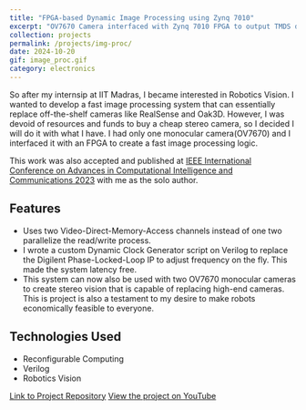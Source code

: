 ```yaml
---
title: "FPGA-based Dynamic Image Processing using Zynq 7010"
excerpt: "OV7670 Camera interfaced with Zynq 7010 FPGA to output TMDS data displayed on monitor"
collection: projects
permalink: /projects/img-proc/
date: 2024-10-20
gif: image_proc.gif
category: electronics
---
```


So after my internsip at IIT Madras, I became interested in Robotics Vision. I wanted to develop a fast image processing system that can essentially replace off-the-shelf cameras like RealSense and Oak3D. However, I was devoid of resources and funds to buy a cheap stereo camera, so I decided I will do it with what I have. I had only one monocular camera(OV7670) and I interfaced it with an FPGA to create a fast image processing logic.

This work was also accepted and published at [IEEE International Conference on Advances in Computational Intelligence and Communications 2023](https://ieeexplore.ieee.org/abstract/document/10435029) with me as the solo author.

## Features

- Uses two Video-Direct-Memory-Access channels instead of one two parallelize the read/write process.
- I wrote a custom Dynamic Clock Generator script on Verilog to replace the Digilent Phase-Locked-Loop IP to adjust frequency on the fly. This made the system latency free.
- This system can now also be used with two OV7670 monocular cameras to create stereo vision that is capable of replacing high-end cameras. This is project is also a testament to my desire to make robots economically feasible to everyone.

## Technologies Used

- Reconfigurable Computing
- Verilog
- Robotics Vision

[Link to Project Repository](https://github.com/yourusername/project-repo)
[View the project on YouTube](https://www.youtube.com/watch?v=82h42gcCD0A)